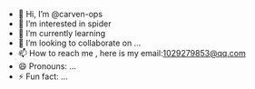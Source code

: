 - 👋 Hi, I’m @carven-ops
- 👀 I’m interested in spider
- 🌱 I’m currently learning 
- 💞️ I’m looking to collaborate on ...
- 📫 How to reach me , here is my email:1029279853@qq.com
- 😄 Pronouns: ...
- ⚡ Fun fact: ...

<!---
carven-ops/carven-ops is a ✨ special ✨ repository because its `README.md` (this file) appears on your GitHub profile.
You can click the Preview link to take a look at your changes.
--->
